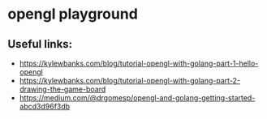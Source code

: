 # opengl playground

## Useful links:

- https://kylewbanks.com/blog/tutorial-opengl-with-golang-part-1-hello-opengl
- https://kylewbanks.com/blog/tutorial-opengl-with-golang-part-2-drawing-the-game-board
- https://medium.com/@drgomesp/opengl-and-golang-getting-started-abcd3d96f3db
